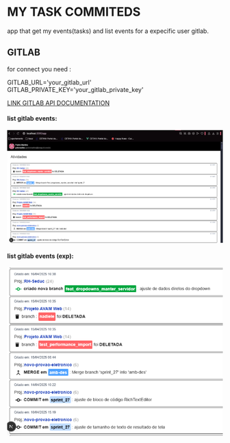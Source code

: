 # MY TASK COMMITEDS
app that get my events(tasks) and list events for a expecific user gitlab.

## GITLAB
for connect you need :

GITLAB_URL='your_gitlab_url'
GITLAB_PRIVATE_KEY='your_gitlab_private_key'

[LINK GITLAB API DOCUMENTATION](
    https://docs.gitlab.com/api/rest/authentication/
)
#### list gitlab events:
<img alt="list gitlab events" src="./doc/cap_listagem_eventos.png">

#### list gitlab events (exp):
<img alt="list gitlab events exo" src="./doc/cap_listagem_eventos_2.png">
